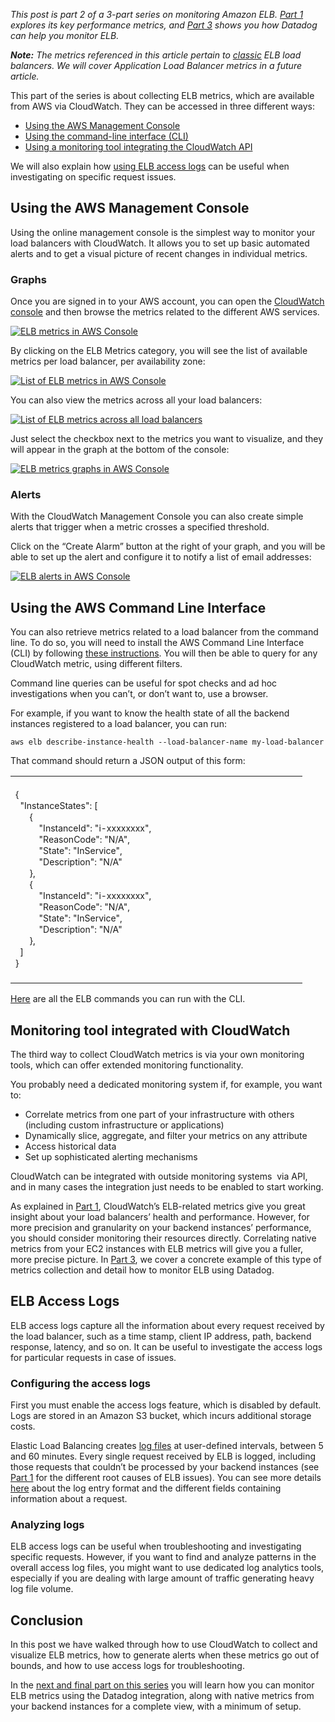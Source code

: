 *This post is part 2 of a 3-part series on monitoring Amazon ELB. [Part 1](https://www.datadoghq.com/blog/top-elb-health-and-performance-metrics) explores its key performance metrics, and [Part 3](https://www.datadoghq.com/blog/monitor-elb-performance-with-datadog) shows you how Datadog can help you monitor ELB.*

*__Note:__ The metrics referenced in this article pertain to [classic](https://aws.amazon.com/elasticloadbalancing/classicloadbalancer/) ELB load balancers. We will cover Application Load Balancer metrics in a future article.*

This part of the series is about collecting ELB metrics, which are available from AWS via CloudWatch. They can be accessed in three different ways:

-   [Using the AWS Management Console](#console)
-   [Using the command-line interface (CLI)](#cli)
-   [Using a monitoring tool integrating the CloudWatch API](#tools)

We will also explain how [using ELB access logs](#logs) can be useful when investigating on specific request issues.

<div class="anchor" id="console" />

## Using the AWS Management Console

Using the online management console is the simplest way to monitor your load balancers with CloudWatch. It allows you to set up basic automated alerts and to get a visual picture of recent changes in individual metrics.

### Graphs

Once you are signed in to your AWS account, you can open the [CloudWatch console](https://console.aws.amazon.com/cloudwatch/home#metrics:) and then browse the metrics related to the different AWS services.

[![ELB metrics in AWS Console](https://don08600y3gfm.cloudfront.net/ps3b/blog/images/2015-10-elb/2-01.png)](https://don08600y3gfm.cloudfront.net/ps3b/blog/images/2015-10-elb/2-01.png)

By clicking on the ELB Metrics category, you will see the list of available metrics per load balancer, per availability zone:

[![List of ELB metrics in AWS Console](https://don08600y3gfm.cloudfront.net/ps3b/blog/images/2015-10-elb/2-02.png)](https://don08600y3gfm.cloudfront.net/ps3b/blog/images/2015-10-elb/2-02.png)

You can also view the metrics across all your load balancers:

[![List of ELB metrics across all load balancers](https://don08600y3gfm.cloudfront.net/ps3b/blog/images/2015-10-elb/2-03.png)](https://don08600y3gfm.cloudfront.net/ps3b/blog/images/2015-10-elb/2-03.png)

Just select the checkbox next to the metrics you want to visualize, and they will appear in the graph at the bottom of the console:

[![ELB metrics graphs in AWS Console](https://don08600y3gfm.cloudfront.net/ps3b/blog/images/2015-10-elb/2-04.png)](https://don08600y3gfm.cloudfront.net/ps3b/blog/images/2015-10-elb/2-04.png)

### Alerts

With the CloudWatch Management Console you can also create simple alerts that trigger when a metric crosses a specified threshold.

Click on the “Create Alarm” button at the right of your graph, and you will be able to set up the alert and configure it to notify a list of email addresses:

[![ELB alerts in AWS Console](https://don08600y3gfm.cloudfront.net/ps3b/blog/images/2015-10-elb/2-05.png)](https://don08600y3gfm.cloudfront.net/ps3b/blog/images/2015-10-elb/2-05.png)

<div class="anchor" id="cli" />

## Using the AWS Command Line Interface

You can also retrieve metrics related to a load balancer from the command line. To do so, you will need to install the AWS Command Line Interface (CLI) by following [these instructions](http://docs.aws.amazon.com/cli/latest/userguide/cli-chap-welcome.html). You will then be able to query for any CloudWatch metric, using different filters.

Command line queries can be useful for spot checks and ad hoc investigations when you can’t, or don’t want to, use a browser.

For example, if you want to know the health state of all the backend instances registered to a load balancer, you can run:

`aws elb describe-instance-health --load-balancer-name my-load-balancer`

That command should return a JSON output of this form:

<table>
<colgroup>
<col width="50%" />
<col width="50%" />
</colgroup>
<tbody>
<tr class="odd">
<td align="left"><div class="crayon-pre" style="font-size: 14px !important; line-height: 18px !important; -moz-tab-size:4; -o-tab-size:4; -webkit-tab-size:4; tab-size:4;">
<div id="crayon-5627aa87106f2681009851-1" class="crayon-line">
 
</div>
<div id="crayon-5627aa87106f2681009851-2" class="crayon-line">
{
</div>
<div id="crayon-5627aa87106f2681009851-3" class="crayon-line">
  &quot;InstanceStates&quot;: [
</div>
<div id="crayon-5627aa87106f2681009851-4" class="crayon-line">
      {
</div>
<div id="crayon-5627aa87106f2681009851-5" class="crayon-line">
          &quot;InstanceId&quot;: &quot;i-xxxxxxxx&quot;,
</div>
<div id="crayon-5627aa87106f2681009851-6" class="crayon-line">
          &quot;ReasonCode&quot;: &quot;N/A&quot;,
</div>
<div id="crayon-5627aa87106f2681009851-7" class="crayon-line">
          &quot;State&quot;: &quot;InService&quot;,
</div>
<div id="crayon-5627aa87106f2681009851-8" class="crayon-line">
          &quot;Description&quot;: &quot;N/A&quot;
</div>
<div id="crayon-5627aa87106f2681009851-9" class="crayon-line">
      },
</div>
<div id="crayon-5627aa87106f2681009851-10" class="crayon-line">
      {
</div>
<div id="crayon-5627aa87106f2681009851-11" class="crayon-line">
          &quot;InstanceId&quot;: &quot;i-xxxxxxxx&quot;,
</div>
<div id="crayon-5627aa87106f2681009851-12" class="crayon-line">
          &quot;ReasonCode&quot;: &quot;N/A&quot;,
</div>
<div id="crayon-5627aa87106f2681009851-13" class="crayon-line">
          &quot;State&quot;: &quot;InService&quot;,
</div>
<div id="crayon-5627aa87106f2681009851-14" class="crayon-line">
          &quot;Description&quot;: &quot;N/A&quot;
</div>
<div id="crayon-5627aa87106f2681009851-15" class="crayon-line">
      },
</div>
<div id="crayon-5627aa87106f2681009851-16" class="crayon-line">
  ]
</div>
<div id="crayon-5627aa87106f2681009851-17" class="crayon-line">
}
</div>
<div id="crayon-5627aa87106f2681009851-18" class="crayon-line">
 
</div>
</div></td>
</tr>
</tbody>
</table>

[Here](http://docs.aws.amazon.com/cli/latest/reference/elb/index.html) are all the ELB commands you can run with the CLI.

<div class="anchor" id="tools" />

## Monitoring tool integrated with CloudWatch

The third way to collect CloudWatch metrics is via your own monitoring tools, which can offer extended monitoring functionality.

You probably need a dedicated monitoring system if, for example, you want to:

-   Correlate metrics from one part of your infrastructure with others (including custom infrastructure or applications)
-   Dynamically slice, aggregate, and filter your metrics on any attribute
-   Access historical data
-   Set up sophisticated alerting mechanisms

CloudWatch can be integrated with outside monitoring systems  via API, and in many cases the integration just needs to be enabled to start working.

As explained in [Part 1](https://www.datadoghq.com/blog/top-elb-health-and-performance-metrics), CloudWatch’s ELB-related metrics give you great insight about your load balancers’ health and performance. However, for more precision and granularity on your backend instances’ performance, you should consider monitoring their resources directly. Correlating native metrics from your EC2 instances with ELB metrics will give you a fuller, more precise picture. In [Part 3](https://www.datadoghq.com/blog/monitor-elb-performance-with-datadog), we cover a concrete example of this type of metrics collection and detail how to monitor ELB using Datadog.

<div class="anchor" id="logs" />

## ELB Access Logs

ELB access logs capture all the information about every request received by the load balancer, such as a time stamp, client IP address, path, backend response, latency, and so on. It can be useful to investigate the access logs for particular requests in case of issues.

### Configuring the access logs

First you must enable the access logs feature, which is disabled by default. Logs are stored in an Amazon S3 bucket, which incurs additional storage costs.

Elastic Load Balancing creates [log files](http://docs.aws.amazon.com/ElasticLoadBalancing/latest/DeveloperGuide/access-log-collection.html#access-log-file-format) at user-defined intervals, between 5 and 60 minutes. Every single request received by ELB is logged, including those requests that couldn’t be processed by your backend instances (see [Part 1](https://www.datadoghq.com/blog/top-elb-health-and-performance-metrics) for the different root causes of ELB issues). You can see more details [here](http://docs.aws.amazon.com/ElasticLoadBalancing/latest/DeveloperGuide/access-log-collection.html#access-log-entry-format) about the log entry format and the different fields containing information about a request.

### Analyzing logs

ELB access logs can be useful when troubleshooting and investigating specific requests. However, if you want to find and analyze patterns in the overall access log files, you might want to use dedicated log analytics tools, especially if you are dealing with large amount of traffic generating heavy log file volume.

## Conclusion

In this post we have walked through how to use CloudWatch to collect and visualize ELB metrics, how to generate alerts when these metrics go out of bounds, and how to use access logs for troubleshooting.

In the [next and final part on this series](https://www.datadoghq.com/blog/monitor-elb-performance-with-datadog) you will learn how you can monitor ELB metrics using the Datadog integration, along with native metrics from your backend instances for a complete view, with a minimum of setup.
